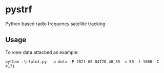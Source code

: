 # pystrf
Python based radio frequency satellite tracking


## Usage

To view data attached as example:

```
python .\rfplot.py  -p data -P 2021-08-04T20_48_35 -s 50 -l 1800 -C 4171
```
